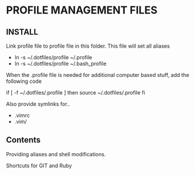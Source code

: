 # PROFILE MANAGEMENT FILES

## INSTALL

Link profile file to profile file in this folder. This file will set all aliases

* ln -s ~/.dotfiles/profile ~/.profile
* ln -s ~/.dotfiles/profile ~/.bash_profile

When the .profile file is needed for additional computer based stuff, add the following code

if [ -f ~/.dotfiles/.profile ]
then
  source ~/.dotfiles/.profile
fi

Also provide symlinks for..

* .vimrc
* .vim/ 

## Contents

Providing aliases and shell modifications.

Shortcuts for GIT and Ruby 
